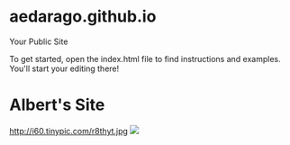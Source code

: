 aedarago.github.io
=====================

Your Public Site

To get started, open the index.html file to find instructions and examples. You'll start your editing there!
# Albert's Site
http://i60.tinypic.com/r8thyt.jpg
![](http://octodex.github.com/images/yaktocat.png)
